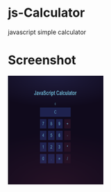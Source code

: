 # js-Calculator
javascript simple calculator

# Screenshot
<section data-markdown>
  <img src="Screenshot.png" width=220px height=250px />
</section>
